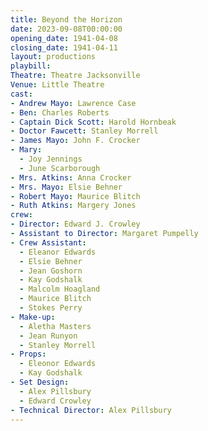```yaml
---
title: Beyond the Horizon
date: 2023-09-08T00:00:00
opening_date: 1941-04-08
closing_date: 1941-04-11
layout: productions
playbill:
Theatre: Theatre Jacksonville
Venue: Little Theatre
cast:
- Andrew Mayo: Lawrence Case
- Ben: Charles Roberts
- Captain Dick Scott: Harold Hornbeak
- Doctor Fawcett: Stanley Morrell
- James Mayo: John F. Crocker
- Mary:
  - Joy Jennings
  - June Scarborough
- Mrs. Atkins: Anna Crocker
- Mrs. Mayo: Elsie Behner
- Robert Mayo: Maurice Blitch
- Ruth Atkins: Margery Jones
crew:
- Director: Edward J. Crowley
- Assistant to Director: Margaret Pumpelly
- Crew Assistant:
  - Eleanor Edwards
  - Elsie Behner
  - Jean Goshorn
  - Kay Godshalk
  - Malcolm Hoagland
  - Maurice Blitch
  - Stokes Perry
- Make-up:
  - Aletha Masters
  - Jean Runyon
  - Stanley Morrell
- Props:
  - Eleonor Edwards
  - Kay Godshalk
- Set Design:
  - Alex Pillsbury
  - Edward Crowley
- Technical Director: Alex Pillsbury
---
```

